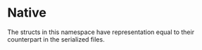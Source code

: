 ﻿# Native

The structs in this namespace have representation equal to their counterpart in the serialized files.